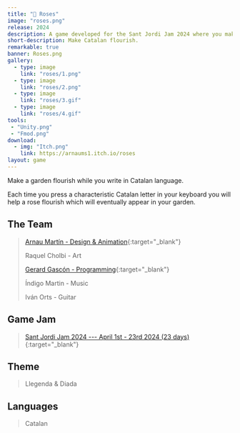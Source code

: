 ```yaml
---
title: "🌹 Roses"
image: "roses.png"
release: 2024
description: A game developed for the Sant Jordi Jam 2024 where you make a rose flourish by pressing Catalan letters.
short-description: Make Catalan flourish.
remarkable: true
banner: Roses.png
gallery:
  - type: image
    link: "roses/1.png"
  - type: image
    link: "roses/2.png"
  - type: image
    link: "roses/3.gif"
  - type: image
    link: "roses/4.gif"
tools:
 - "Unity.png"
 - "Fmod.png"
download:
  - img: "Itch.png"
    link: https://arnaums1.itch.io/roses
layout: game
---
```


Make a garden flourish while you write in Catalan language.

Each time you press a characteristic Catalan letter in your keyboard you will help a rose flourish which will eventually appear in your garden.

## The Team

> [Arnau Martín - Design & Animation](https://twitter.com/arnau555/){:target="_blank"}
>
> Raquel Cholbi - Art
>
> [Gerard Gascón - Programming](https://twitter.com/G_of_Geri/){:target="_blank"}
>
> Índigo Martin - Music
>
> Iván Orts - Guitar

## Game Jam

> [Sant Jordi Jam 2024 --- April 1st - 23rd 2024 (23 days)](https://itch.io/jam/sant-jordi-24/){:target="_blank"}

## Theme

> Llegenda & Diada

## Languages

> Catalan
